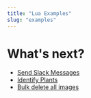 ```yaml
---
title: "Lua Examples"
slug: "examples"
---
```


# What's next?

 * [Send Slack Messages](examples/send-slack-messages.md)
 * [Identify Plants](examples/identify-plants.md)
 * [Bulk delete all images](examples/bulk-delete-all-images.md)
